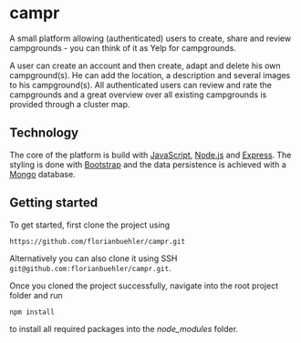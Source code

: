 # campr

A small platform allowing (authenticated) users to create, share and review campgrounds - you can think of it as Yelp for campgrounds. 

A user can create an account and then create, adapt and delete his own campground(s). He can add the location, a description and several images to his campground(s).
All authenticated users can review and rate the campgrounds and a great overview over all existing campgrounds is provided through a cluster map.


## Technology

The core of the platform is build with [JavaScript](https://www.javascript.com/), [Node.js](https://nodejs.org/en/) and [Express](https://expressjs.com/). The styling is done with [Bootstrap](https://getbootstrap.com/) and the data persistence is achieved with a [Mongo](https://www.mongodb.com/) database.


## Getting started

To get started, first clone the project using
```shell script
https://github.com/florianbuehler/campr.git
```
Alternatively you can also clone it using SSH `git@github.com:florianbuehler/campr.git`.

Once you cloned the project successfully, navigate into the root project folder and run
```shell script
npm install
```
to install all required packages into the *node_modules* folder.
